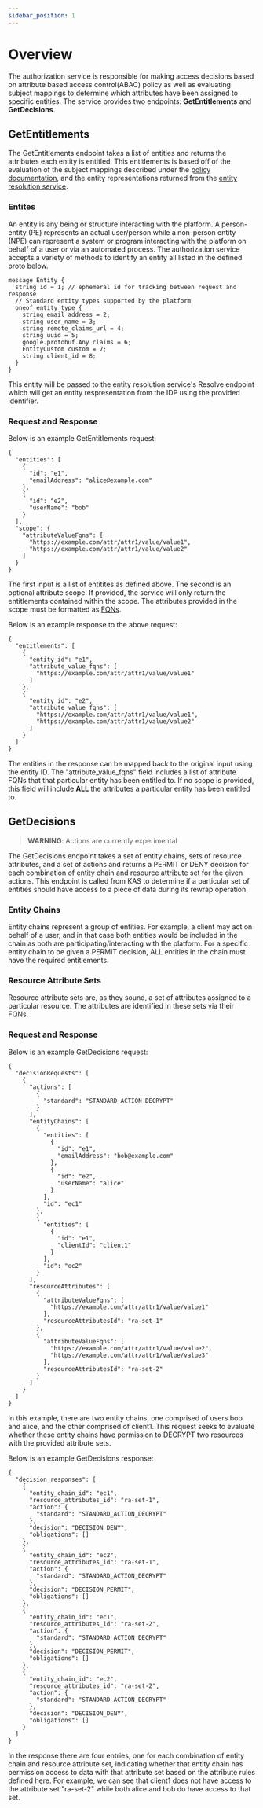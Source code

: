 ```yaml
---
sidebar_position: 1
---
```

# Overview

The authorization service is responsible for making access decisions based on attribute based access control(ABAC) policy as well as evaluating subject mappings to determine which attributes have been assigned to specific entities. The service provides two endpoints: **GetEntitlements** and **GetDecisions**.

## GetEntitlements

The GetEntitlements endpoint takes a list of entities and returns the attributes each entity is entitled. This entitlements is based off of the evaluation of the subject mappings described under the [policy documentation](../policy/subject_mappings/overview.md), and the entity representations returned from the [entity resolution service](entity_resolution/overview.md).

### Entites

An entity is any being or structure interacting with the platform. A person-entity (PE) represents an actual user/person while a non-person entity (NPE) can represent a system or program interacting with the platform on behalf of a user or via an automated process.
The authorization service accepts a variety of methods to identify an entity all listed in the defined proto below.

```
message Entity {
  string id = 1; // ephemeral id for tracking between request and response
  // Standard entity types supported by the platform
  oneof entity_type {
    string email_address = 2;
    string user_name = 3;
    string remote_claims_url = 4;
    string uuid = 5;
    google.protobuf.Any claims = 6;
    EntityCustom custom = 7;
    string client_id = 8;
  }
}
```

This entity will be passed to the entity resolution service's Resolve endpoint which will get an entity respresentation from the IDP using the provided identifier.

### Request and Response

Below is an example GetEntitlements request:

```
{
  "entities": [
    {
      "id": "e1",
      "emailAddress": "alice@example.com"
    },
    {
      "id": "e2",
      "userName": "bob"
    }
  ],
  "scope": {
    "attributeValueFqns": [
      "https://example.com/attr/attr1/value/value1",
      "https://example.com/attr/attr1/value/value2"
    ]
  }
}
```

The first input is a list of entitites as defined above. The second is an optional attribute scope. If provided, the service will only return the entitlements contained within the scope. The attributes provided in the scope must be formatted as [FQNs](../policy/attributes/overview.md#fully-qualified-names).

Below is an example response to the above request:

```
{
  "entitlements": [
    {
      "entity_id": "e1",
      "attribute_value_fqns": [
        "https://example.com/attr/attr1/value/value1"
      ]
    },
    {
      "entity_id": "e2",
      "attribute_value_fqns": [
        "https://example.com/attr/attr1/value/value1",
        "https://example.com/attr/attr1/value/value2"
      ]
    }
  ]
}
```

The entities in the response can be mapped back to the original input using the entity ID. The "attribute_value_fqns" field includes a list of attribute FQNs that that particular entity has been entitled to. If no scope is provided, this field will include **ALL** the attributes a particular entity has been entitled to.

## GetDecisions

> **WARNING**: Actions are currently experimental

The GetDecisions endpoint takes a set of entity chains, sets of resource attributes, and a set of actions and returns a PERMIT or DENY decision for each combination of entity chain and resource attribute set for the given actions.
This endpoint is called from KAS to determine if a particular set of entities should have access to a piece of data during its rewrap operation.

### Entity Chains

Entity chains represent a group of entities. For example, a client may act on behalf of a user, and in that case both entities would be included in the chain as both are participating/interacting with the platform.
For a specific entity chain to be given a PERMIT decision, ALL entities in the chain must have the required entitlements.

### Resource Attribute Sets

Resource attribute sets are, as they sound, a set of attributes assigned to a particular resource. The attributes are identified in these sets via their FQNs.

### Request and Response

Below is an example GetDecisions request:

```
{
  "decisionRequests": [
    {
      "actions": [
        {
          "standard": "STANDARD_ACTION_DECRYPT"
        }
      ],
      "entityChains": [
        {
          "entities": [
            {
              "id": "e1",
              "emailAddress": "bob@example.com"
            },
            {
              "id": "e2",
              "userName": "alice"
            }
          ],
          "id": "ec1"
        },
        {
          "entities": [
            {
              "id": "e1",
              "clientId": "client1"
            }
          ],
          "id": "ec2"
        }
      ],
      "resourceAttributes": [
        {
          "attributeValueFqns": [
            "https://example.com/attr/attr1/value/value1"
          ],
          "resourceAttributesId": "ra-set-1"
        },
        {
          "attributeValueFqns": [
            "https://example.com/attr/attr1/value/value2",
            "https://example.com/attr/attr1/value/value3"
          ],
          "resourceAttributesId": "ra-set-2"
        }
      ]
    }
  ]
}
```

In this example, there are two entity chains, one comprised of users bob and alice, and the other comprised of client1. This request seeks to evaluate whether these entity chains have permission to DECRYPT two resources with the provided attribute sets.

Below is an example GetDecisions response:

```
{
  "decision_responses": [
    {
      "entity_chain_id": "ec1",
      "resource_attributes_id": "ra-set-1",
      "action": {
        "standard": "STANDARD_ACTION_DECRYPT"
      },
      "decision": "DECISION_DENY",
      "obligations": []
    },
    {
      "entity_chain_id": "ec2",
      "resource_attributes_id": "ra-set-1",
      "action": {
        "standard": "STANDARD_ACTION_DECRYPT"
      },
      "decision": "DECISION_PERMIT",
      "obligations": []
    },
    {
      "entity_chain_id": "ec1",
      "resource_attributes_id": "ra-set-2",
      "action": {
        "standard": "STANDARD_ACTION_DECRYPT"
      },
      "decision": "DECISION_PERMIT",
      "obligations": []
    },
    {
      "entity_chain_id": "ec2",
      "resource_attributes_id": "ra-set-2",
      "action": {
        "standard": "STANDARD_ACTION_DECRYPT"
      },
      "decision": "DECISION_DENY",
      "obligations": []
    }
  ]
}
```

In the response there are four entries, one for each combination of entity chain and resource attribute set, indicating whether that entity chain has permission access to data with that attribute set based on the attribute rules defined [here](../policy/attributes/overview.md#definitions). For example, we can see that client1 does not have access to the attribute set
"ra-set-2" while both alice and bob do have access to that set.
